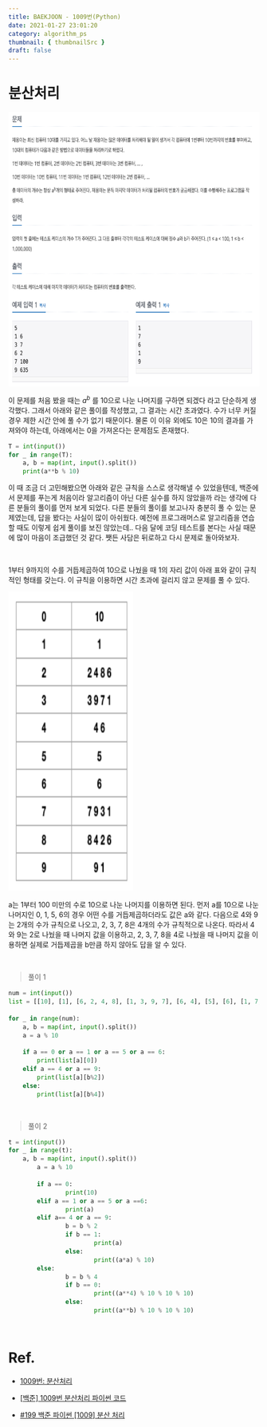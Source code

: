 ```yaml
---
title: BAEKJOON - 1009번(Python)
date: 2021-01-27 23:01:20
category: algorithm_ps
thumbnail: { thumbnailSrc }
draft: false
---
```


# 분산처리

<img src="./image/1009_1.png"  width="600" height="550">


</br>

이 문제를 처음 봤을 때는 $a^b$ 를 10으로 나눈 나머지를 구하면 되겠다 라고 단순하게 생각했다. 그래서 아래와 같은 풀이를 작성했고, 그 결과는 시간 초과였다. 수가 너무 커질 경우 제한 시간 안에 풀 수가 없기 때문이다. 물론 이 이유 외에도 10은 10의 결과를 가져와야 하는데, 아래에서는 0을 가져온다는 문제점도 존재했다.

```python
T = int(input())
for _ in range(T):
    a, b = map(int, input().split())
    print(a**b % 10)
```


이 때 조금 더 고민해봤으면 아래와 같은 규칙을 스스로 생각해낼 수 있었을텐데, 백준에서 문제를 푸는게 처음이라 알고리즘이 아닌 다른 실수를 하지 않았을까 라는 생각에 다른 분들의 풀이를 먼저 보게 되었다. 다른 분들의 풀이를 보고나자 충분히 풀 수 있는 문제였는데, 답을 봤다는 사실이 많이 아쉬웠다. 예전에 프로그래머스로 알고리즘을 연습할 때도 이렇게 쉽게 풀이를 보진 않았는데.. 다음 달에 코딩 테스트를 본다는 사실 때문에 많이 마음이 조급했던 것 같다. 쨋든 사담은 뒤로하고 다시 문제로 돌아와보자.

</br>

1부터 9까지의 수를 거듭제곱하여 10으로 나눴을 때 1의 자리 값이 아래 표와 같이 규칙적인 형태를 갖는다. 이 규칙을 이용하면 시간 초과에 걸리지 않고 문제를 풀 수 있다.

<img src="./image/1009_2.png"  width="250" height="600">

a는 1부터 100 미만의 수로 10으로 나눈 나머지를 이용하면 된다. 먼저 a를 10으로 나눈 나머지인 0, 1, 5, 6의 경우 어떤 수를 거듭제곱하더라도 값은 a와 같다. 다음으로 4와 9는 2개의 수가 규칙으로 나오고, 2, 3, 7, 8은 4개의 수가 규칙적으로 나온다. 따라서 4와 9는 2로 나눴을 때 나머지 값을 이용하고, 2, 3, 7, 8을 4로 나눴을 때 나머지 값을 이용하면 실제로 거듭제곱을 b만큼 하지 않아도 답을 알 수 있다.

</br>

> 풀이 1

```python
num = int(input())
list = [[10], [1], [6, 2, 4, 8], [1, 3, 9, 7], [6, 4], [5], [6], [1, 7, 9, 3], [6, 8, 4, 2], [1, 9]]

for _ in range(num):
    a, b = map(int, input().split())
    a = a % 10

    if a == 0 or a == 1 or a == 5 or a == 6:
        print(list[a][0])
    elif a == 4 or a == 9:
        print(list[a][b%2])
    else:
        print(list[a][b%4])
```

</br>

> 풀이 2

```python
t = int(input())
for _ in range(t):
    a, b = map(int, input().split())
		a = a % 10

		if a == 0:
				print(10)
		elif a == 1 or a == 5 or a ==6:
				print(a)
		elif a== 4 or a == 9:
				b = b % 2
				if b == 1:
						print(a)
				else:
						print((a*a) % 10)
		else:
				b = b % 4
				if b == 0:
						print((a**4) % 10 % 10 % 10)
				else:
						print((a**b) % 10 % 10 % 10)
```

</br>

# Ref.

- [1009번: 분산처리](https://www.acmicpc.net/problem/1009)

- [[백준] 1009번 분산처리 파이썬 코드](https://songsw.tistory.com/26)

- [#199 백준 파이썬 [1009] 분산 처리](https://claude-u.tistory.com/248)